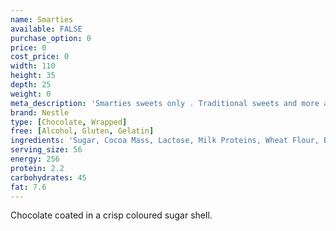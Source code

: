 ```yaml
---
name: Smarties
available: FALSE
purchase_option: 0
price: 0
cost_price: 0
width: 110
height: 35
depth: 25
weight: 0
meta_description: 'Smarties sweets only . Traditional sweets and more at Humbugs Confectionery Store. Specialists in satisfying your sweet tooth!'
brand: Nestle
type: [Chocolate, Wrapped]
free: [Alcohol, Gluten, Gelatin]
ingredients: 'Sugar, Cocoa Mass, Lactose, Milk Proteins, Wheat Flour, Butterfat, Cocoa Butter, Skimmed Milk Powder, Rice Starch, Soya Lecithin (E322), Safflower, Radish, Black Carrot, Lemon, Hibiscus, Red Cabbage, Spirulina Concentrate, Orange Extract, Carnauba Wax (E903), Beeswax, Inverted Sugar Syrup'
serving_size: 56
energy: 256
protein: 2.2
carbohydrates: 45
fat: 7.6
---
```

Chocolate coated in a crisp coloured sugar shell.